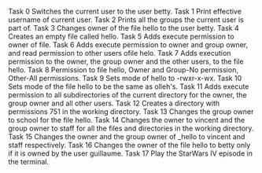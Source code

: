 Task 0 Switches the current user to the user betty.
Task 1 Print effective username of current user.
Task 2 Prints all the groups the current user is part of.
Task 3 Changes owner of the file hello to the user betty.
Task 4 Creates an empty file called hello.
Task 5 Adds execute permission to owner of file.
Task 6 Adds execute permission to owner and group owner, and read permission to other users ofile helo.
Task 7 Adds  execution permission to the owner, the group owner and the other users, to the file hello.
Task 8 Permission to file hello, Owner and Group-No permission, Other-All permissions.
Task 9 Sets mode of hello to -rwxr-x-wx.
Task 10 Sets mode of the file hello to be the same as olleh's.
Task 11 Adds execute permission to all subdirectories of the current directory for the owner, the group owner and all other users.
Task 12 Creates a directory with permissions 751 in the working directory. 
Task 13 Changes the group owner to school for the file hello.
Task 14 Changes the owner to vincent and the group owner to staff for all the files and directories in the working directory.
Task 15 Changes the owner and the group owner of _hello to vincent and staff respectively.
Task 16 Changes the owner of the file hello to betty only if it is owned by the user guillaume.
Task 17 Play the StarWars IV episode in the terminal.


